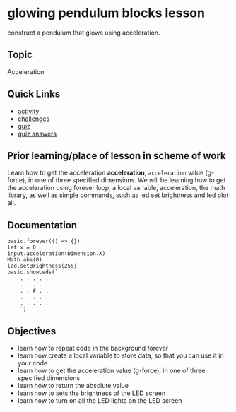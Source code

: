# glowing pendulum blocks lesson

construct a pendulum that glows using acceleration.

## Topic

Acceleration

## Quick Links

* [activity](/lessons/glowing-pendulum/activity)
* [challenges](/lessons/glowing-pendulum/challenges)
* [quiz](/lessons/glowing-pendulum/quiz)
* [quiz answers](/lessons/glowing-pendulum/quiz-answers)

## Prior learning/place of lesson in scheme of work

Learn how to get the acceleration **acceleration**, `acceleration` value (g-force), in one of three specified dimensions. We will be learning how to get the acceleration using forever loop, a local variable, acceleration, the math library, as well as simple commands, such as led set brightness and led plot all.

## Documentation

```cards
basic.forever(() => {})
let x = 0
input.acceleration(Dimension.X)
Math.abs(0)
led.setBrightness(255)
basic.showLeds(`
    . . . . .
    . . . . .
    . . # . .
    . . . . .
    . . . . .
    `)
```

## Objectives

* learn how to repeat code in the background forever
* learn how create a local variable to store data, so that you can use it in your code
* learn how to get the acceleration value (g-force), in one of three specified dimensions
* learn how to return the absolute value
* learn how to sets the brightness of the LED screen
* learn how to turn on all the LED lights on the LED screen

